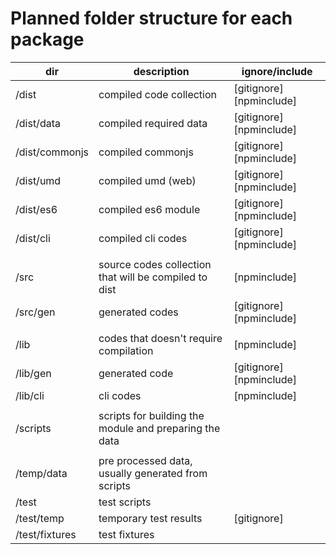 # Planned folder structure for each package

| dir | description | ignore/include |
| - | - | - |
| /dist            | compiled code collection | [gitignore] [npminclude] |
| /dist/data       | compiled required data | [gitignore] [npminclude] |
| /dist/commonjs   | compiled commonjs | [gitignore] [npminclude] |
| /dist/umd        | compiled umd (web) | [gitignore] [npminclude] |
| /dist/es6        | compiled es6 module | [gitignore] [npminclude] |
| /dist/cli        | compiled cli codes | [gitignore] [npminclude] |
||||
| /src             | source codes collection that will be compiled to dist | [npminclude] |
| /src/gen         | generated codes | [gitignore] [npminclude] |
||||
| /lib             | codes that doesn't require compilation | [npminclude] |
| /lib/gen         | generated code | [gitignore] [npminclude] |
| /lib/cli         | cli codes | [npminclude]|
||||
| /scripts         | scripts for building the module and preparing the data | |
||||
| /temp/data       | pre processed data, usually generated from scripts | |
| /test            | test scripts | |
| /test/temp       | temporary test results | [gitignore] |
| /test/fixtures   | test fixtures | |